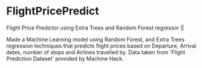 # FlightPricePredict
Flight Price Predictor using Extra Trees and Random Forest regressor ||

Made a Machine Learning model using Random Forest, and Extra Trees regression techniques that predicts flight prices based on Departure, Arrival
dates, number of stops and Airlines travelled by. Data taken from 'Flight Prediction Dataset' provided by Machine Hack.
